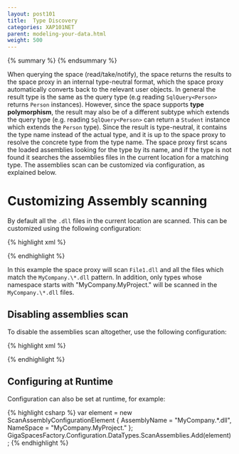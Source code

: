 ```yaml
---
layout: post101
title:  Type Discovery
categories: XAP101NET
parent: modeling-your-data.html
weight: 500
---
```


{% summary %} {% endsummary %}

When querying the space (read/take/notify), the space returns the results to the space proxy in an internal type-neutral format, which the space proxy automatically converts back to the relevant user objects. In general the result type is the same as the query type (e.g reading `SqlQuery<Person>` returns `Person` instances). However, since the space supports **type polymorphism**, the result may also be of a different subtype which extends the query type (e.g. reading `SqlQuery<Person>` can return a `Student` instance  which extends the `Person` type). Since the result is type-neutral, it contains the type name instead of the actual type, and it is up to the space proxy to resolve the concrete type from the type name. The space proxy first scans the loaded assemblies looking for the type by its name, and if the type is not found it searches the assemblies files in the current location for a matching type. The assemblies scan can be customized via configuration, as explained below.

# Customizing Assembly scanning

By default all the `.dll` files in the current location are scanned. This can be customized using the following configuration:

{% highlight xml %}
<configuration>
    <configSections>
        <section name="GigaSpaces" type="GigaSpaces.Core.Configuration.GigaSpacesCoreConfiguration, GigaSpaces.Core"/>
    </configSections>
    <GigaSpaces>
        <DataTypes>
            <ScanAssemblies>
                <add AssemblyName="File1.dll"/>
                <add AssemblyName="MyCompany.*.dll" NameSpace="MyCompany.MyProject."/>
            </ScanAssemblies>
        </DataTypes>
    </GigaSpaces>
</configuration>
{% endhighlight %}

In this example the space proxy will scan `File1.dll` and all the files which match the `MyCompany.\*.dll` pattern. In addition, only types whose namespace starts with "MyCompany.MyProject." will be scanned in the `MyCompany.\*.dll` files.

## Disabling assemblies scan

To disable the assemblies scan altogether, use the following configuration:

{% highlight xml %}
<configuration>
    <configSections>
        <section name="GigaSpaces" type="GigaSpaces.Core.Configuration.GigaSpacesCoreConfiguration, GigaSpaces.Core"/>
    </configSections>
    <GigaSpaces>
        <DataTypes>
            <ScanAssemblies Disabled="true"/>
        </DataTypes>
    </GigaSpaces>
</configuration>
{% endhighlight %}

## Configuring at Runtime

Configuration can also be set at runtime, for example:

{% highlight csharp %}
var element = new ScanAssemblyConfigurationElement { AssemblyName = "MyCompany.*.dll", NameSpace = "MyCompany.MyProject." };
GigaSpacesFactory.Configuration.DataTypes.ScanAssemblies.Add(element);
{% endhighlight %}
